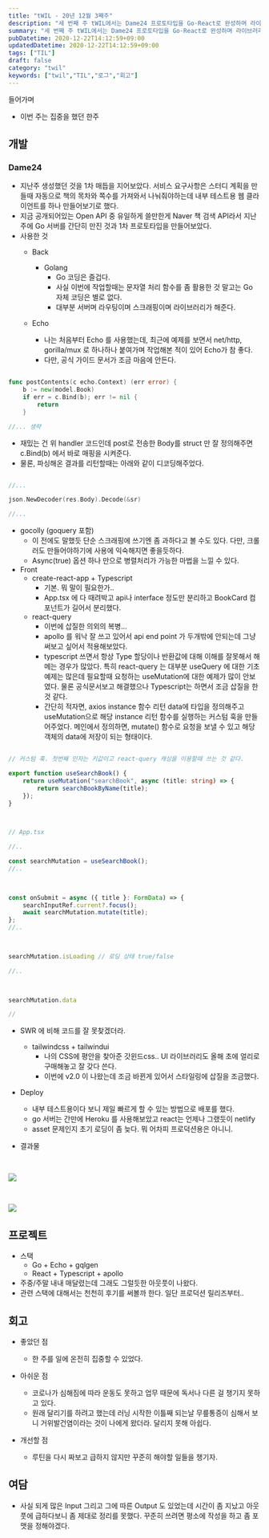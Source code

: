 ```yaml
---
title: "tWIL - 20년 12월 3째주"
description: "세 번째 주 tWIL에서는 Dame24 프로토타입을 Go·React로 완성하며 라이브러리 선택과 삽질을 정리하고 리더십·운동 루틴에 대한 회고를 남겼다."
summary: "세 번째 주 tWIL에서는 Dame24 프로토타입을 Go·React로 완성하며 라이브러리 선택과 삽질을 정리하고 리더십·운동 루틴에 대한 회고를 남겼다. 들어가며 이번 주는 집중을 했던 한주 개발 Dame24 지난주 생성했던 것을 1차 매듭을 지어보았다. 서비스 요구사항은 스터디 계획을..."
pubDatetime: 2020-12-22T14:12:59+09:00
updatedDatetime: 2020-12-22T14:12:59+09:00
tags: ["TIL"]
draft: false
category: "twil"
keywords: ["twil","TIL","로그","회고"]
---
```


들어가며

* 이번 주는 집중을 했던 한주

## 개발

### Dame24

* 지난주 생성했던 것을 1차 매듭을 지어보았다. 서비스 요구사항은 스터디 계획을 만들때 자동으로 책의 목차와 쪽수를 가져와서 나눠줘야하는데 내부 테스트용 웹 클라이언트를 하나 만들어보기로 했다.
* 지금 공개되어있는 Open API 중 유일하게 쓸만한게 Naver 책 검색 API라서 지난 주에 Go 서버를 간단히 만진 것과 1차 프로토타입을 만들어보았다.
* 사용한 것
  * Back
    
    * Golang
      * Go 코딩은 즐겁다.
      * 사실 이번에 작업할때는 문자열 처리 함수를 좀 활용한 것 말고는 Go 자체 코딩은 별로 없다.
      * 대부분 서버며 라우팅이며 스크래핑이며 라이브러리가 해준다.
  * Echo
    
    * 나는 처음부터 Echo 를 사용했는데, 최근에 예제를 보면서 net/http, gorilla/mux 로 하나하나 붙여가며 작업해본 적이 있어 Echo가 참 좋다.
    * 다만, 공식 가이드 문서가 조금 마음에 안든다.

````go

func postContents(c echo.Context) (err error) {
	b := new(model.Book)
	if err = c.Bind(b); err != nil {
		return
	}

//... 생략

````

* 재밌는 건 위 handler 코드인데 post로 전송한 Body를 struct 만 잘 정의해주면 c.Bind(b) 에서 바로 매핑을 시켜준다.
* 물론, 파싱해온 결과를 리턴할때는 아래와 같이 디코딩해주었다.

````go

//...

json.NewDecoder(res.Body).Decode(&sr)

//...

````

* gocolly (goquery 포함)
  * 이 전에도 말했듯 단순 스크래핑에 쓰기엔 좀 과하다고 볼 수도 있다. 다만, 크롤러도 만들어야하기에 사용에 익숙해지면 좋을듯하다.
  * Async(true) 옵션 하나 만으로 병렬처리가 가능한 마법을 느낄 수 있다.
* Front
  * create-react-app + Typescript
    * 기본. 뭐 말이 필요한가..
    * App.tsx 에 다 때려박고 api나 interface 정도만 분리하고 BookCard 컴포넌트가 길어서 분리했다.
  * react-query
    * 이번에 삽질한 의외의 복병…
    * apollo 를 워낙 잘 쓰고 있어서 api end point 가 두개밖에 안되는데 그냥 써보고 싶어서 적용해보았다.
    * typescript 쓰면서 항상 Type 할당이나 반환값에 대해 이해를 잘못해서 해메는 경우가 많았다. 특히 react-query 는 대부분 useQuery 에 대한 기초 예제는 많은데 필요할때 요청하는 useMutation에 대한 예제가 많이 안보였다. 물론 공식문서보고 해결했으나 Typescript는 하면서 조금 삽질을 한 것 같다.
    * 간단히 적자면, axios instance 함수 리턴 data에 타입을 정의해주고 useMutation으로 해당 instance 리턴 함수를 실행하는 커스텀 훅을 만들어주었다. 메인에서 정의하면, mutate() 함수로 요청을 보낼 수 있고 해당 객체의 data에 저장이 되는 형태이다.

````typescript

// 커스텀 훅. 첫번째 인자는 키값이고 react-query 캐싱을 이용할때 쓰는 것 같다.

export function useSearchBook() {
	return useMutation("searchBook", async (title: string) => {
		return searchBookByName(title);
	});
}

  

// App.tsx

//..

const searchMutation = useSearchBook();
//..

  

const onSubmit = async ({ title }: FormData) => {
	searchInputRef.current?.focus();
	await searchMutation.mutate(title);
};
//..

  

searchMutation.isLoading // 로딩 상태 true/false

//..

  

searchMutation.data

//

````

* SWR 에 비해 코드를 잘 못찾겠더라.
  
  * tailwindcss + tailwindui
    * 나의 CSS에 평안을 찾아준 갓윈드css.. UI 라이브러리도 올해 초에 얼리로 구매해놓고 잘 갖다 쓴다.
    * 이번에 v2.0 이 나왔는데 조금 바뀐게 있어서 스타일링에 삽질을 조금했다.
* Deploy
  
  * 내부 테스트용이다 보니 제일 빠르게 할 수 있는 방법으로 배포를 했다.
  * go 서버는 간만에 Heroku 를 사용해보았고 react는 언제나 그랬듯이 netlify
  * asset 문제인지 초기 로딩이 좀 늦다. 뭐 어차피 프로덕션용은 아니니.
* 결과물

<br />

![](https://i.imgur.com/v4LpTAR.png)

<br />

![](https://i.imgur.com/MBy2mh9.png)

## 프로젝트

* 스택
  * Go + Echo + gqlgen
  * React + Typescript + apollo
* 주중/주말 내내 매달렸는데 그래도 그럴듯한 아웃풋이 나왔다.
* 관련 스택에 대해서는 천천히 후기를 써볼까 한다. 일단 프로덕션 릴리즈부터..

## 회고

* 좋았던 점
  
  * 한 주를 일에 온전히 집중할 수 있었다.
* 아쉬운 점
  
  * 코로나가 심해짐에 따라 운동도 못하고 업무 때문에 독서나 다른 걸 챙기지 못하고 있다.
  * 원래 달리기를 하려고 했는데 러닝 시작한 이틀째 되는날 무릎통증이 심해서 보니 거위발건염이라는 것이 나에게 왔더라. 달리지 못해 아쉽다.
* 개선할 점
  
  * 루틴을 다시 짜보고 급하지 않지만 꾸준히 해야할 일들을 챙기자.

## 여담

* 사실 되게 많은 Input 그리고 그에 따른 Output 도 있었는데 시간이 좀 지났고 아웃풋에 급하다보니 좀 제대로 정리를 못했다. 꾸준히 쓰려면 평소에 작성을 하고 좀 포맷을 정해야겠다.
